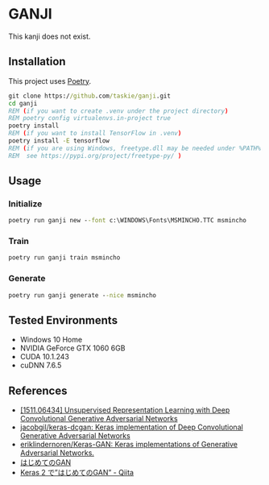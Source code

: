 # GANJI

This kanji does not exist.

## Installation

This project uses [Poetry](https://python-poetry.org/).

```bat
git clone https://github.com/taskie/ganji.git
cd ganji
REM (if you want to create .venv under the project directory)
REM poetry config virtualenvs.in-project true
poetry install
REM (if you want to install TensorFlow in .venv)
poetry install -E tensorflow
REM (if you are using Windows, freetype.dll may be needed under %PATH% .
REM  see https://pypi.org/project/freetype-py/ )
```

## Usage

### Initialize

```bat
poetry run ganji new --font c:\WINDOWS\Fonts\MSMINCHO.TTC msmincho
```

### Train

```bat
poetry run ganji train msmincho
```

### Generate

```bat
poetry run ganji generate --nice msmincho
```

## Tested Environments

* Windows 10 Home
* NVIDIA GeForce GTX 1060 6GB
* CUDA 10.1.243
* cuDNN 7.6.5

## References

* [\[1511.06434\] Unsupervised Representation Learning with Deep Convolutional Generative Adversarial Networks](https://arxiv.org/abs/1511.06434)
* [jacobgil/keras-dcgan: Keras implementation of Deep Convolutional Generative Adversarial Networks](https://github.com/jacobgil/keras-dcgan)
* [eriklindernoren/Keras-GAN: Keras implementations of Generative Adversarial Networks.](https://github.com/eriklindernoren/Keras-GAN)
* [はじめてのGAN](https://elix-tech.github.io/ja/2017/02/06/gan.html)
* [Keras 2 で”はじめてのGAN” - Qiita](https://qiita.com/IntenF/items/94da17a8931e1f14b6e3)

